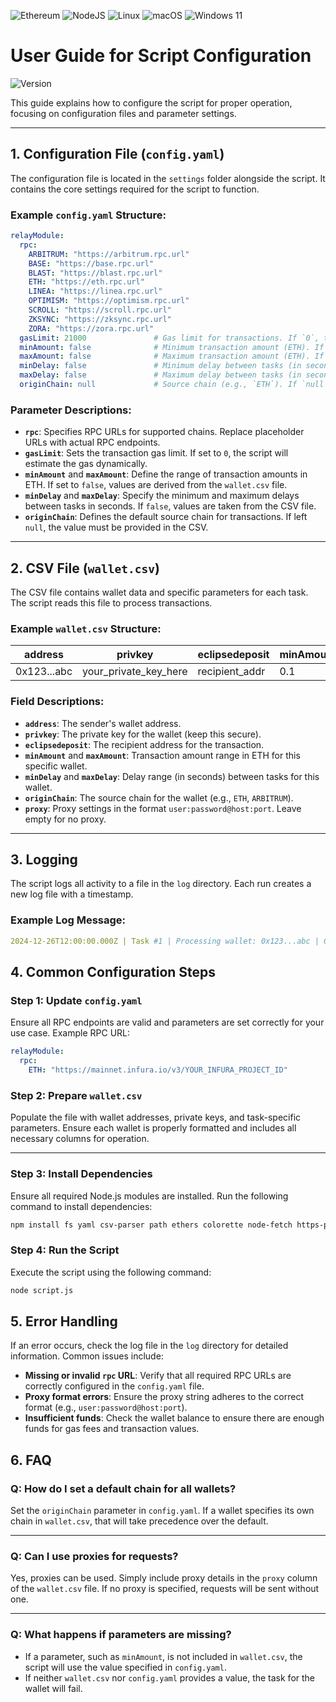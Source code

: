 ![Ethereum](https://img.shields.io/badge/Ethereum-3C3C3D?style=for-the-badge&logo=Ethereum&logoColor=white) ![NodeJS](https://img.shields.io/badge/node.js-6DA55F?style=for-the-badge&logo=node.js&logoColor=white) ![Linux](https://img.shields.io/badge/Linux-FCC624?style=for-the-badge&logo=linux&logoColor=black) ![macOS](https://img.shields.io/badge/mac%20os-000000?style=for-the-badge&logo=macos&logoColor=F0F0F0) ![Windows 11](https://img.shields.io/badge/Windows%2011-%230079d5.svg?style=for-the-badge&logo=Windows%2011&logoColor=white)



# User Guide for Script Configuration
![Version](https://img.shields.io/github/package-json/v/0xFillin/Eclipse-Relay-Bridge)

This guide explains how to configure the script for proper operation, focusing on configuration files and parameter settings.

---

## 1. **Configuration File (`config.yaml`)**

The configuration file is located in the `settings` folder alongside the script. It contains the core settings required for the script to function.

### Example `config.yaml` Structure:
```yaml
relayModule:
  rpc:
    ARBITRUM: "https://arbitrum.rpc.url"
    BASE: "https://base.rpc.url"
    BLAST: "https://blast.rpc.url"
    ETH: "https://eth.rpc.url"
    LINEA: "https://linea.rpc.url"
    OPTIMISM: "https://optimism.rpc.url"
    SCROLL: "https://scroll.rpc.url"
    ZKSYNC: "https://zksync.rpc.url"
    ZORA: "https://zora.rpc.url"
  gasLimit: 21000               # Gas limit for transactions. If `0`, the script estimates the gas.
  minAmount: false              # Minimum transaction amount (ETH). If `false`, value is taken from the CSV.
  maxAmount: false              # Maximum transaction amount (ETH). If `false`, value is taken from the CSV.
  minDelay: false               # Minimum delay between tasks (in seconds). If `false`, value is taken from the CSV.
  maxDelay: false               # Maximum delay between tasks (in seconds). If `false`, value is taken from the CSV.
  originChain: null             # Source chain (e.g., `ETH`). If `null`, value is taken from the CSV.
```

### Parameter Descriptions:

- **`rpc`**: Specifies RPC URLs for supported chains. Replace placeholder URLs with actual RPC endpoints.
- **`gasLimit`**: Sets the transaction gas limit. If set to `0`, the script will estimate the gas dynamically.
- **`minAmount`** and **`maxAmount`**: Define the range of transaction amounts in ETH. If set to `false`, values are derived from the `wallet.csv` file.
- **`minDelay`** and **`maxDelay`**: Specify the minimum and maximum delays between tasks in seconds. If `false`, values are taken from the CSV file.
- **`originChain`**: Defines the default source chain for transactions. If left `null`, the value must be provided in the CSV.

---

## 2. **CSV File (`wallet.csv`)**

The CSV file contains wallet data and specific parameters for each task. The script reads this file to process transactions.

### Example `wallet.csv` Structure:

| address        | privkey            | eclipsedeposit | minAmount | maxAmount | minDelay | maxDelay | originChain | proxy                         |
|----------------|--------------------|----------------|-----------|-----------|----------|----------|-------------|-------------------------------|
| 0x123...abc    | your_private_key_here | recipient_addr | 0.1       | 0.5       | 10       | 30       | ETH         | proxy_user:pass@host:port |

### Field Descriptions:

- **`address`**: The sender's wallet address.
- **`privkey`**: The private key for the wallet (keep this secure).
- **`eclipsedeposit`**: The recipient address for the transaction.
- **`minAmount`** and **`maxAmount`**: Transaction amount range in ETH for this specific wallet.
- **`minDelay`** and **`maxDelay`**: Delay range (in seconds) between tasks for this wallet.
- **`originChain`**: The source chain for the wallet (e.g., `ETH`, `ARBITRUM`).
- **`proxy`**: Proxy settings in the format `user:password@host:port`. Leave empty for no proxy.

---

## 3. **Logging**

The script logs all activity to a file in the `log` directory. Each run creates a new log file with a timestamp.

### Example Log Message:

```yaml
2024-12-26T12:00:00.000Z | Task #1 | Processing wallet: 0x123...abc | Chain: ETH
```

## 4. **Common Configuration Steps**

### Step 1: Update `config.yaml`

Ensure all RPC endpoints are valid and parameters are set correctly for your use case. Example RPC URL:

```yaml
relayModule:
  rpc:
    ETH: "https://mainnet.infura.io/v3/YOUR_INFURA_PROJECT_ID"
```
### Step 2: Prepare `wallet.csv`

Populate the file with wallet addresses, private keys, and task-specific parameters. Ensure each wallet is properly formatted and includes all necessary columns for operation.

---

### Step 3: Install Dependencies

Ensure all required Node.js modules are installed. Run the following command to install dependencies:

```bash
npm install fs yaml csv-parser path ethers colorette node-fetch https-proxy-agent
```
### Step 4: Run the Script

Execute the script using the following command:

```bash
node script.js
```
## 5. **Error Handling**

If an error occurs, check the log file in the `log` directory for detailed information. Common issues include:

- **Missing or invalid `rpc` URL**: Verify that all required RPC URLs are correctly configured in the `config.yaml` file.
- **Proxy format errors**: Ensure the proxy string adheres to the correct format (e.g., `user:password@host:port`).
- **Insufficient funds**: Check the wallet balance to ensure there are enough funds for gas fees and transaction values.
## 6. **FAQ**

### Q: How do I set a default chain for all wallets?

Set the `originChain` parameter in `config.yaml`. If a wallet specifies its own chain in `wallet.csv`, that will take precedence over the default.

---

### Q: Can I use proxies for requests?

Yes, proxies can be used. Simply include proxy details in the `proxy` column of the `wallet.csv` file. If no proxy is specified, requests will be sent without one.

---

### Q: What happens if parameters are missing?

- If a parameter, such as `minAmount`, is not included in `wallet.csv`, the script will use the value specified in `config.yaml`.
- If neither `wallet.csv` nor `config.yaml` provides a value, the task for the wallet will fail.
